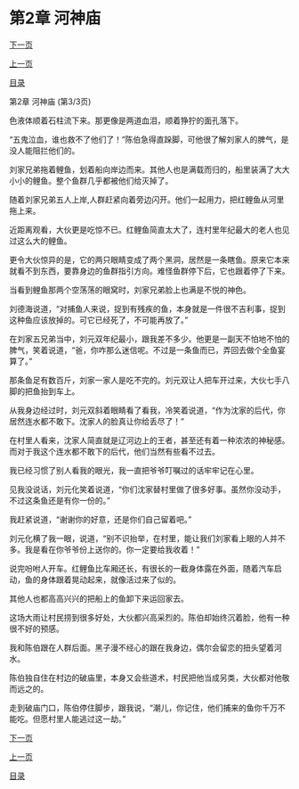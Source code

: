 <h1>第2章    河神庙</h1>
            <div><p><a href="./6_%E7%AC%AC3%E7%AB%A0_%E4%B8%AD%E9%82%AA.md">下一页</a></p><p><a href="./4_%E7%AC%AC2%E7%AB%A0_%E6%B2%B3%E7%A5%9E%E5%BA%99.md">上一页</a></p><p><a href="../">目录</a></p></div>
            <div><p>第2章    河神庙 (第3/3页)</p><p>色液体顺着石柱流下来。那更像是两道血泪，顺着狰狞的面孔落下。</p><p>“五鬼泣血，谁也救不了他们了！”陈伯急得直跺脚，可他很了解刘家人的脾气，是没人能阻拦他们的。</p><p>刘家兄弟拖着鲤鱼，划着船向岸边而来。其他人也是满载而归的，船里装满了大大小小的鲤鱼。整个鱼群几乎都被他们给灭掉了。</p><p>随着刘家兄弟五人上岸,人群赶紧向着旁边闪开。他们一起用力，把红鲤鱼从河里拖上来。</p><p>近距离观看，大伙更是吃惊不已。红鲤鱼简直太大了，连村里年纪最大的老人也见过这么大的鲤鱼。</p><p>更令大伙惊异的是，它的两只眼睛变成了两个黑洞，居然是一条瞎鱼。原来它本来就看不到东西，要靠身边的鱼群指引方向。难怪鱼群停下后，它也跟着停了下来。</p><p>当看到鲤鱼那两个空荡荡的眼窝时，刘家兄弟脸上也满是不悦的神色。</p><p>刘德海说道，“对捕鱼人来说，捉到有残疾的鱼，本身就是一件很不吉利事，捉到这种鱼应该放掉的。可它已经死了，不可能再放了。”</p><p>在刘家五兄弟当中，刘元双年纪最小，跟我差不多少。他更是一副天不怕地不怕的脾气，笑着说道，“爸，你咋那么迷信呢。不过是一条鱼而已，弄回去做个全鱼宴算了。”</p><p>那条鱼足有数百斤，刘家一家人是吃不完的。刘元双让人把车开过来，大伙七手八脚的把鱼抬到车上。</p><p>从我身边经过时，刘元双斜着眼睛看了看我，冷笑着说道，“作为沈家的后代，你居然连水都不敢下。沈家人的脸真让你给丢尽了！”</p><p>在村里人看来，沈家人简直就是辽河边上的王者，甚至还有着一种浓浓的神秘感。而对于我这个连水都不敢下的后代，他们当然有些看不过去。</p><p>我已经习惯了别人看我的眼光，我一直把爷爷叮嘱过的话牢牢记在心里。</p><p>见我没说话，刘元化笑着说道，“你们沈家替村里做了很多好事。虽然你没动手，不过这条鱼还是有你一份的。”</p><p>我赶紧说道，“谢谢你的好意，还是你们自己留着吧。”</p><p>刘元化横了我一眼，说道，“别不识抬举，在村里，能让我们刘家看上眼的人并不多。我是看在你爷爷份上送你的。你一定要给我收着！”</p><p>说完吩咐人开车。红鲤鱼比车厢还长，有很长的一截身体露在外面，随着汽车启动，鱼的身体跟着晃动起来，就像活过来了似的。</p><p>其他人也都高高兴兴的把船上的鱼卸下来运回家去。</p><p>这场大雨让村民捞到很多好处，大伙都兴高采烈的。陈伯却始终沉着脸，他有一种很不好的预感。</p><p>我和陈伯跟在人群后面。黑子漫不经心的跟在我身边，偶尔会留恋的扭头望着河水。</p><p>陈伯独自住在村边的破庙里，本身又会些道术，村民把他当成另类，大伙都对他敬而远之的。</p><p>走到破庙门口，陈伯停住脚步，跟我说，“潮儿，你记住，他们捕来的鱼你千万不能吃。但愿村里人能逃过这一劫。”</p></div>
            <div><p><a href="./6_%E7%AC%AC3%E7%AB%A0_%E4%B8%AD%E9%82%AA.md">下一页</a></p><p><a href="./4_%E7%AC%AC2%E7%AB%A0_%E6%B2%B3%E7%A5%9E%E5%BA%99.md">上一页</a></p><p><a href="../">目录</a></p></div>